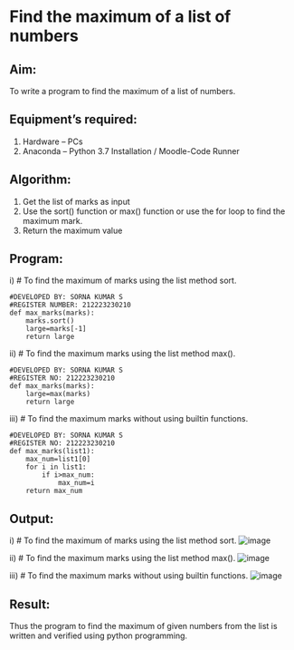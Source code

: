 # Find the maximum of a list of numbers
## Aim:
To write a program to find the maximum of a list of numbers.
## Equipment’s required:
1.	Hardware – PCs
2.	Anaconda – Python 3.7 Installation / Moodle-Code Runner
## Algorithm:
1.	Get the list of marks as input
2.	Use the sort() function or max() function or use the for loop to find the maximum mark.
3.	Return the maximum value
## Program:

i)	# To find the maximum of marks using the list method sort.
```
#DEVELOPED BY: SORNA KUMAR S
#REGISTER NUMBER: 212223230210
def max_marks(marks):
    marks.sort()
    large=marks[-1]
    return large
```

ii)	# To find the maximum marks using the list method max().
```
#DEVELOPED BY: SORNA KUMAR S
#REGISTER NO: 212223230210
def max_marks(marks):
    large=max(marks)
    return large
```

iii) # To find the maximum marks without using builtin functions.
```
#DEVELOPED BY: SORNA KUMAR S
#REGISTER NO: 212223230210
def max_marks(list1):
    max_num=list1[0]
    for i in list1:
        if i>max_num:
            max_num=i
    return max_num
```



## Output:
i)	# To find the maximum of marks using the list method sort.
![image](https://github.com/Sornakumar16/FindMaximum/assets/138849327/b391c238-8330-4247-88d9-c4b6c059bbd0)

ii)	# To find the maximum marks using the list method max().
![image](https://github.com/Sornakumar16/FindMaximum/assets/138849327/9ae20b29-d0f4-432d-bff0-6e48a236f326)

iii) # To find the maximum marks without using builtin functions.
![image](https://github.com/Sornakumar16/FindMaximum/assets/138849327/9cf087a7-f832-4142-883c-d0f53f12c330)


## Result:
Thus the program to find the maximum of given numbers from the list is written and verified using python programming.
